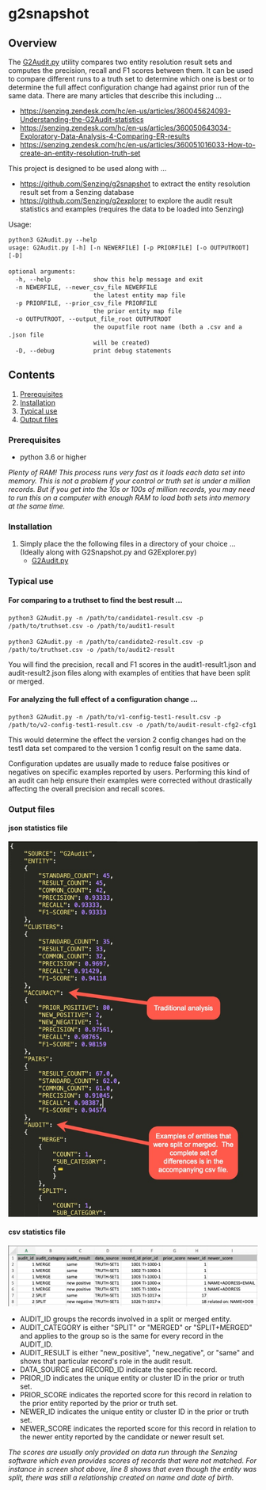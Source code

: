 # g2snapshot

## Overview

The [G2Audit.py](G2Audit.py) utility compares two entity resolution result sets and computes the precision, recall and F1 scores between them. It can be used to compare different runs to a 
truth set to determine which one is best or to determine the full affect configuration change had against prior run of the same data.  There are many articles that describe this including ...
* https://senzing.zendesk.com/hc/en-us/articles/360045624093-Understanding-the-G2Audit-statistics
* https://senzing.zendesk.com/hc/en-us/articles/360050643034-Exploratory-Data-Analysis-4-Comparing-ER-results
* https://senzing.zendesk.com/hc/en-us/articles/360051016033-How-to-create-an-entity-resolution-truth-set

This project is designed to be used along with ...
* https://github.com/Senzing/g2snapshot to extract the entity resolution result set from a Senzing database
* https://github.com/Senzing/g2explorer to explore the audit result statistics and examples (requires the data to be loaded into Senzing)

Usage:

```console
python3 G2Audit.py --help
usage: G2Audit.py [-h] [-n NEWERFILE] [-p PRIORFILE] [-o OUTPUTROOT] [-D]

optional arguments:
  -h, --help            show this help message and exit
  -n NEWERFILE, --newer_csv_file NEWERFILE
                        the latest entity map file
  -p PRIORFILE, --prior_csv_file PRIORFILE
                        the prior entity map file
  -o OUTPUTROOT, --output_file_root OUTPUTROOT
                        the ouputfile root name (both a .csv and a .json file
                        will be created)
  -D, --debug           print debug statements
  ```

## Contents

1. [Prerequisites](#Prerequisites)
2. [Installation](#Installation)
3. [Typical use](#Typical-use)
4. [Output files](#Output-files)

### Prerequisites
- python 3.6 or higher

*Plenty of RAM! This process runs very fast as it loads each data set into memory. This is not a problem if your control or truth set is under a million records.  But if you get into the 
10s or 100s of million records, you may need to run this on a computer with enough RAM to load both sets into memory at the same time.*

### Installation

1. Simply place the the following files in a directory of your choice ...  (Ideally along with G2Snapshot.py and G2Explorer.py)
    - [G2Audit.py](G2Audit.py) 

### Typical use

#### For comparing to a truthset to find the best result ...
```console
python3 G2Audit.py -n /path/to/candidate1-result.csv -p /path/to/truthset.csv -o /path/to/audit1-result

python3 G2Audit.py -n /path/to/candidate2-result.csv -p /path/to/truthset.csv -o /path/to/audit2-result
```
You will find the precision, recall and F1 scores in the audit1-result1.json and audit-result2.json files along with examples of entities that have been split or merged.

#### For analyzing the full effect of a configuration change ...
```console
python3 G2Audit.py -n /path/to/v1-config-test1-result.csv -p /path/to/v2-config-test1-result.csv -o /path/to/audit-result-cfg2-cfg1
```
This would determine the effect the version 2 config changes had on the test1 data set compared to the version 1 config result on the same data.  

Configuration updates are usually made to reduce false positives or negatives on specific examples reported by users.  Performing this kind of an audit can help ensure their examples
were corrected without drastically affecting the overall precision and recall scores.

### Output files

#### json statistics file

![Alt text](images/json-file-screenshot.jpg?raw=true "Screen shot")

#### csv statistics file

![Alt text](images/csv-file-screenshot.jpg?raw=true "Screen shot")

* AUDIT_ID groups the records involved in a split or merged entity.
* AUDIT_CATEGORY is either "SPLIT" or "MERGED" or "SPLIT+MERGED" and applies to the group so is the same for every record in the AUDIT_ID.
* AUDIT_RESULT is either "new_positive", "new_negative", or "same" and shows that particular record's role in the audit result.
* DATA_SOURCE and RECORD_ID indicate the specific record.
* PRIOR_ID indicates the unique entity or cluster ID in the prior or truth set.
* PRIOR_SCORE indicates the reported score for this record in relation to the prior entity reported by the prior or truth set.
* NEWER_ID indicates the unique entity or cluster ID in the prior or truth set.
* NEWER_SCORE indicates the reported score for this record in relation to the newer entity reported by the candidate or newer result set.

*The scores are usually only provided on data run through the Senzing software which even provides scores of records that were not matched.
For instance in screen shot above, line 8 shows that even though the entity was split, there was still a relationship created on name and 
date of birth.*

